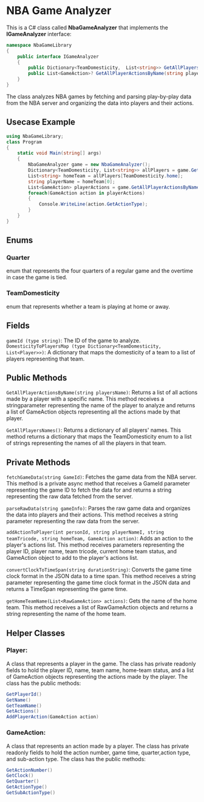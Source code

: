 # NBA Game Analyzer

This is a C# class called **NbaGameAnalyzer** that implements the **IGameAnalyzer** interface:
```c#
namespace NbaGameLibrary
{   
    public interface IGameAnalyzer
    {
        public Dictionary<TeamDomesticity,  List<string>> GetAllPlayersNames();
        public List<GameAction>? GetAllPlayerActionsByName(string playersName); 
    }
}
``` 
The class analyzes NBA games by fetching and parsing play-by-play data from the NBA server and organizing the data into players and their actions.

## Usecase Example
```c#
using NbaGameLibrary;
class Program
{
    static void Main(string[] args)
    {
        NbaGameAnalyzer game = new NbaGameAnalyzer();
        Dictionary<TeamDomesticity, List<string>> allPlayers = game.GetAllPlayersNames();
        List<string> homeTeam = allPlayers[TeamDomesticity.home];
        string playerName = homeTeam[0];
        List<GameAction> playerActions = game.GetAllPlayerActionsByName(playerName);
        foreach(GameAction action in playerActions)
        {
            Console.WriteLine(action.GetActionType);
        }
    }
}
```

## Enums
### Quarter
enum that represents the four quarters of a regular game and the overtime in case the game is tied.

### TeamDomesticity
enum that represents whether a team is playing at home or away.

## Fields
```gameId (type string)```: The ID of the game to analyze.
```DomesticityToPlayersMap (type Dictionary<TeamDomesticity, List<Player>>)```: A dictionary that maps the domesticity of a team to a list of players representing that team.

## Public Methods
```GetAllPlayerActionsByName(string playersName)```: Returns a list of all actions made by a player with a specific name. This method receives a stringparameter representing the name of the player to analyze and returns a list of GameAction
objects representing all the actions made by that player.

```GetAllPlayersNames()```: Returns a dictionary of all players' names. This method returns a dictionary that maps the TeamDomesticity enum to a list of strings representing the names of all the players in that team.

## Private Methods
```fetchGameData(string GameId)```: Fetches the game data from the NBA server. This method is a private async method that receives a GameId parameter representing the game ID to fetch the data for and returns a string representing the raw data fetched from the server.

```parseRawData(string gameInfo)```: Parses the raw game data and organizes the data into players and their actions. This method receives a string parameter representing the raw data from the server.

```addActionToPlayer(int personId, string playerNameI, string teamTricode, string homeTeam, GameAction action)```: Adds an action to the player's actions list. This method receives parameters representing the player ID, player name, team tricode, current home team status, and GameAction object to add to the player's actions list.

```convertClockToTimeSpan(string durationString)```: Converts the game time clock format in the JSON data to a time span. This method receives a string parameter representing the game time clock format in the JSON data and returns a TimeSpan
representing the game time.

```getHomeTeamName(List<RawGameAction> actions)```: Gets the name of the home team. This method receives a list of RawGameAction objects and returns a string representing the name of the home team.

## Helper Classes
### Player:
A class that represents a player in the game. The class has private readonly fields to hold the player ID, name, team name, home-team status, and a list of GameAction objects representing the actions made by the player. The class has the public methods:

```c#
GetPlayerId()
GetName()
GetTeamName()
GetActions()
AddPlayerAction(GameAction action)
```

### GameAction:
A class that represents an action made by a player. The class has private readonly fields to hold the action number, game time, quarter,action type, and sub-action type. The class has the public methods:
```c#
GetActionNumber()
GetClock()
GetQuarter()
GetActionType()
GetSubActionType()
```
